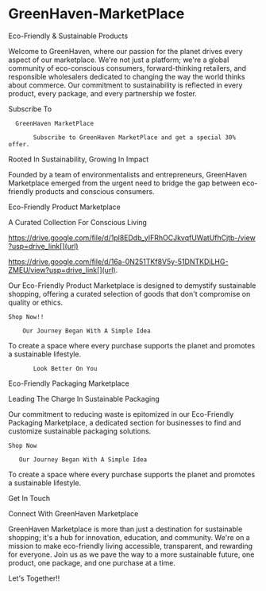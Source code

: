 # GreenHaven-MarketPlace

Eco-Friendly & Sustainable Products

Welcome to GreenHaven, where our passion for the planet drives every aspect of our marketplace. We're not just a platform; we're a global community of eco-conscious consumers, forward-thinking retailers, and responsible wholesalers dedicated to changing the way the world thinks about commerce. Our commitment to sustainability is reflected in every product, every package, and every partnership we foster.

Subscribe To

      GreenHaven MarketPlace
      
           Subscribe to GreenHaven MarketPlace and get a special 30% offer.
           
Rooted In Sustainability, Growing In Impact

Founded by a team of environmentalists and entrepreneurs, GreenHaven Marketplace emerged from the urgent need to bridge the gap between eco-friendly products and conscious consumers. 

 Eco-Friendly Product Marketplace
 
A Curated Collection For Conscious Living

https://drive.google.com/file/d/1pl8EDdb_yIFRhOCJkvqfUWatUfhCjtb-/view?usp=drive_link[](url)

https://drive.google.com/file/d/16a-0N251TKf8V5y-51DNTKDiLHG-ZMEU/view?usp=drive_link[](url).

Our Eco-Friendly Product Marketplace is designed to demystify sustainable shopping, offering a curated selection of goods that don't compromise on quality or ethics.


    Shop Now!!
    
        Our Journey Began With A Simple Idea
        
To create a space where every purchase supports the planet and promotes a sustainable lifestyle.

           Look Better On You
           
Eco-Friendly Packaging Marketplace

Leading The Charge In Sustainable Packaging

Our commitment to reducing waste is epitomized in our Eco-Friendly Packaging Marketplace, a dedicated section for businesses to find and customize sustainable packaging solutions.

    Shop Now
    
       Our Journey Began With A Simple Idea
       
To create a space where every purchase supports the planet and promotes a sustainable lifestyle.

Get In Touch

Connect With GreenHaven Marketplace

GreenHaven Marketplace is more than just a destination for sustainable shopping; it's a hub for innovation, education, and community. We're on a mission to make eco-friendly living accessible, transparent, and rewarding for everyone. Join us as we pave the way to a more sustainable future, one product, one package, and one purchase at a time.

Let's Together!!
